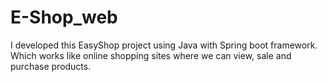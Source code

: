 # E-Shop_web
I developed this EasyShop project using Java with Spring boot framework. Which works like online shopping sites where we can view, sale and purchase products.
